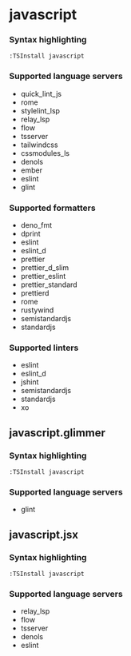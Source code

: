 # javascript

### Syntax highlighting

```vim
:TSInstall javascript
```

### Supported language servers

- quick_lint_js
- rome
- stylelint_lsp
- relay_lsp
- flow
- tsserver
- tailwindcss
- cssmodules_ls
- denols
- ember
- eslint
- glint

### Supported formatters

- deno_fmt
- dprint
- eslint
- eslint_d
- prettier
- prettier_d_slim
- prettier_eslint
- prettier_standard
- prettierd
- rome
- rustywind
- semistandardjs
- standardjs

### Supported linters

- eslint
- eslint_d
- jshint
- semistandardjs
- standardjs
- xo

## javascript.glimmer

### Syntax highlighting

```vim
:TSInstall javascript
```

### Supported language servers

- glint

## javascript.jsx

### Syntax highlighting

```vim
:TSInstall javascript
```

### Supported language servers

- relay_lsp
- flow
- tsserver
- denols
- eslint
